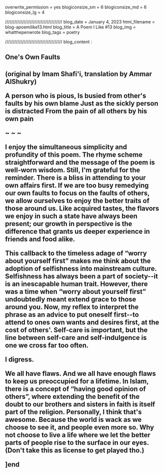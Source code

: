 overwrite_permission = yes
blogiconsize_sm = 6
blogiconsize_md = 6
blogiconsize_lg = 4

/////////////////////////////////////
blog_date = January 4, 2023
html_filename = blog-apoemilike13.html
blog_title = A Poem I Like #13
blog_img = whatthepenwrote
blog_tags = poetry

/////////////////////////////////////
blog_content : 

<h2>One's Own Faults<h2>(original by Imam Shafi'i, translation by Ammar AlShukry)

A person who is pious,
Is busied from other's faults by his own blame
Just as the sickly person is distracted 
From the pain of all others by his own pain

~ ~ ~

I enjoy the simultaneous simplicity and profundity of this poem. The rhyme scheme straightforward and the message of the poem is well-worn wisdom. Still, I'm grateful for the reminder. There is a bliss in attending to your own affairs first. If we are too busy remedying our own faults to focus on the faults of others, we allow ourselves to enjoy the better traits of those around us. Like acquired tastes, the flavors we enjoy in such a state have always been present; our growth in perspective is the difference that grants us deeper experience in friends and food alike.

This callback to the timeless adage of “worry about yourself first” makes me think about the adoption of selfishness into mainstream culture. Selfishness has always been a part of society--it is an inescapable human trait. However, there was a time when “worry about yourself first” undoubtedly meant extend grace to those around you. Now, my reflex to interpret the phrase as an advice to put oneself first--to attend to ones own wants and desires first, at the cost of others'. Self-care is important, but the line between self-care and self-indulgence is one we cross far too often. 

I digress.

We all have flaws. And we all have enough flaws to keep us preoccupied for a lifetime. In Islam, there is a concept of “having good opinion of others”, where extending the benefit of the doubt to our brothers and sisters in faith is itself part of the religion. Personally, I think that's awesome. Because the world is wack as we choose to see it, and people even more so. Why not choose to live a life where we let the better parts of people rise to the surface in our eyes. (Don't take this as license to get played tho.)

]end